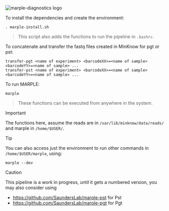 ![marple-diagnostics logo](https://marple-diagnostics.org/wp-content/uploads/2022/07/MARPLE-logo-1024x364.png)

To install the dependencies and create the environment:
```
. marple-install.sh
```
> This script also adds the functions to run the pipeline in `.bashrc`.

To concatenate and transfer the fastq files created in MinKnow for pgt or pst:
```
transfer-pgt <name of experiment> <barcodeXX>=<name of sample> <barcodeYY>=<name of sample> ...
transfer-pst <name of experiment> <barcodeXX>=<name of sample> <barcodeYY>=<name of sample> ...
```
To run MARPLE:
```
marple
```
> These functions can be executed from anywhere in the system.

> [!IMPORTANT]
> The functions here, assume the reads are in `/var/lib/minknow/data/reads/` and marple in `/home/$USER/`.

> [!TIP]
> You can also access just the environment to run other commands in `/home/$USER/marple`, using:
> ```
> marple --dev
> ```

> [!CAUTION]
> This pipeline is a work in progress, until it gets a numbered version, you may also consider using
> - https://github.com/SaundersLab/marple-pst for Pst
> - https://github.com/SaundersLab/marple-pgt for Pgt
